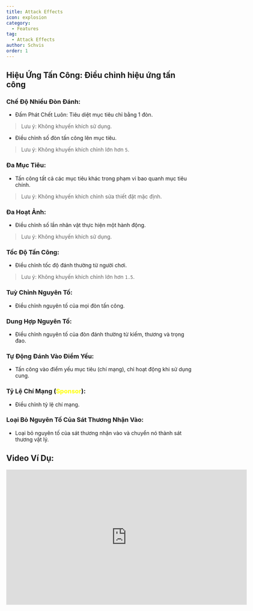 ```yaml
---
title: Attack Effects
icon: explosion
category:
  - Features
tag:
  - Attack Effects
author: Schvis
order: 1
---
```


## Hiệu Ứng Tấn Công: Điều chỉnh hiệu ứng tấn công

### Chế Độ Nhiều Đòn Đánh:
- Đấm Phát Chết Luôn: Tiêu diệt mục tiêu chỉ bằng 1 đòn.
> Lưu ý: Không khuyến khích sử dụng.
- Điều chỉnh số đòn tấn công lên mục tiêu.
> Lưu ý: Không khuyến khích chỉnh lớn hơn `5`.
### Đa Mục Tiêu:
- Tấn công tất cả các mục tiêu khác trong phạm vi bao quanh mục tiêu chính.
> Lưu ý: Không khuyến khích chỉnh sửa thiết đặt mặc định.
### Đa Hoạt Ảnh:
- Điều chỉnh số lần nhân vật thực hiện một hành động.
> Lưu ý: Không khuyến khích sử dụng.
### Tốc Độ Tấn Công:
- Điều chỉnh tốc độ đánh thường từ người chơi.
> Lưu ý: Không khuyến khích chỉnh lớn hơn `1.5`.
### Tuỳ Chỉnh Nguyên Tố:
- Điều chỉnh nguyên tố của mọi đòn tấn công.
### Dung Hợp Nguyên Tố:
- Điều chỉnh nguyên tố của đòn đánh thường từ kiếm, thương và trọng đao.
### Tự Động Đánh Vào Điểm Yếu:
- Tấn công vào điểm yếu mục tiêu (chí mạng), chỉ hoạt động khi sử dụng cung.
### Tỷ Lệ Chí Mạng (<span style='color:yellow;'>Sponsor</span>):
- Điều chỉnh tỷ lệ chí mạng.
### Loại Bỏ Nguyên Tố Của Sát Thương Nhận Vào:
- Loại bỏ nguyên tố của sát thương nhận vào và chuyển nó thành sát thương vật lý.

## Video Ví Dụ:

<div class="iframe-container"><iframe width="640" height="360" src="https://www.youtube.com/embed/1BdKwxBjWyg?list=PL5eI1Tb64p56g27qfYk7VuFTz4FK6YrKa" title="Korepi - Attack Effects" frameborder="0" allow="accelerometer; autoplay; clipboard-write; encrypted-media; gyroscope; picture-in-picture; web-share" allowfullscreen></iframe></div>
